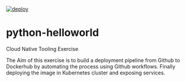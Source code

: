 [![deploy](https://github.com/charity1475/python-helloworld/actions/workflows/docker-build.yml/badge.svg)](https://github.com/charity1475/python-helloworld/actions/workflows/docker-build.yml)
# python-helloworld
 Cloud Native Tooling Exercise

The Aim of this exercise is to build a deployment pipeline from Github to Dockerhub by automating the process using Github workflows.
Finally deploying the image in Kubernetes cluster and exposing services.
